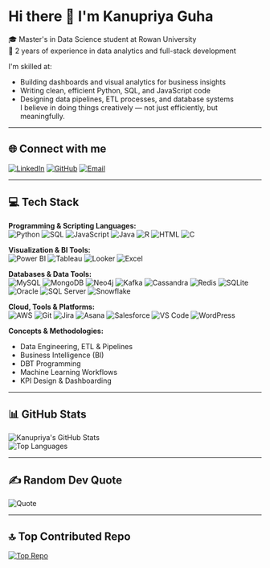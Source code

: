 # Hi there 👋 I'm Kanupriya Guha

🎓 Master's in Data Science student at Rowan University  
💼 2 years of experience in data analytics and full-stack development  

I'm skilled at:
- Building dashboards and visual analytics for business insights
- Writing clean, efficient Python, SQL, and JavaScript code
- Designing data pipelines, ETL processes, and database systems  
I believe in doing things creatively — not just efficiently, but meaningfully.

---

## 🌐 Connect with me

[![LinkedIn](https://img.shields.io/badge/LinkedIn-blue?logo=linkedin&logoColor=white)](https://www.linkedin.com/in/kanupriyaguha/)
[![GitHub](https://img.shields.io/badge/GitHub-181717?logo=github&logoColor=white)](https://github.com/KanupriyaGuha)
[![Email](https://img.shields.io/badge/Email-D14836?logo=gmail&logoColor=white)](mailto:guhakanupriya@gmail.com)

---

## 💻 Tech Stack

**Programming & Scripting Languages:**  
![Python](https://img.shields.io/badge/Python-3776AB?logo=python&logoColor=white)
![SQL](https://img.shields.io/badge/SQL-4479A1?logo=mysql&logoColor=white)
![JavaScript](https://img.shields.io/badge/JavaScript-F7DF1E?logo=javascript&logoColor=black)
![Java](https://img.shields.io/badge/Java-007396?logo=java&logoColor=white)
![R](https://img.shields.io/badge/R-276DC3?logo=r&logoColor=white)
![HTML](https://img.shields.io/badge/HTML5-E34F26?logo=html5&logoColor=white)
![C](https://img.shields.io/badge/C-00599C?logo=c&logoColor=white)

**Visualization & BI Tools:**  
![Power BI](https://img.shields.io/badge/Power%20BI-F2C811?logo=powerbi&logoColor=black)
![Tableau](https://img.shields.io/badge/Tableau-E97627?logo=tableau&logoColor=white)
![Looker](https://img.shields.io/badge/Looker-4285F4?logo=looker&logoColor=white)
![Excel](https://img.shields.io/badge/Microsoft%20Excel-217346?logo=microsoft-excel&logoColor=white)

**Databases & Data Tools:**  
![MySQL](https://img.shields.io/badge/MySQL-4479A1?logo=mysql&logoColor=white)
![MongoDB](https://img.shields.io/badge/MongoDB-47A248?logo=mongodb&logoColor=white)
![Neo4j](https://img.shields.io/badge/Neo4j-4581C3?logo=neo4j&logoColor=white)
![Kafka](https://img.shields.io/badge/Apache%20Kafka-231F20?logo=apachekafka&logoColor=white)
![Cassandra](https://img.shields.io/badge/Cassandra-1287B1?logo=apache-cassandra&logoColor=white)
![Redis](https://img.shields.io/badge/Redis-DC382D?logo=redis&logoColor=white)
![SQLite](https://img.shields.io/badge/SQLite-003B57?logo=sqlite&logoColor=white)
![Oracle](https://img.shields.io/badge/Oracle-F80000?logo=oracle&logoColor=white)
![SQL Server](https://img.shields.io/badge/SQL%20Server-CC2927?logo=microsoftsqlserver&logoColor=white)
![Snowflake](https://img.shields.io/badge/Snowflake-29B5E8?logo=snowflake&logoColor=white)

**Cloud, Tools & Platforms:**  
![AWS](https://img.shields.io/badge/AWS-232F3E?logo=amazon-aws&logoColor=white)
![Git](https://img.shields.io/badge/Git-F05032?logo=git&logoColor=white)
![Jira](https://img.shields.io/badge/Jira-0052CC?logo=jira&logoColor=white)
![Asana](https://img.shields.io/badge/Asana-273347?logo=asana&logoColor=white)
![Salesforce](https://img.shields.io/badge/Salesforce-00A1E0?logo=salesforce&logoColor=white)
![VS Code](https://img.shields.io/badge/VS%20Code-007ACC?logo=visualstudiocode&logoColor=white)
![WordPress](https://img.shields.io/badge/WordPress-21759B?logo=wordpress&logoColor=white)

**Concepts & Methodologies:**  
- Data Engineering, ETL & Pipelines  
- Business Intelligence (BI)  
- DBT Programming  
- Machine Learning Workflows  
- KPI Design & Dashboarding

---

## 📊 GitHub Stats

![Kanupriya's GitHub Stats](https://github-readme-stats.vercel.app/api?username=KanupriyaGuha&show_icons=true&theme=radical)  
![Top Languages](https://github-readme-stats.vercel.app/api/top-langs/?username=KanupriyaGuha&layout=compact&theme=radical)

---

## ✍️ Random Dev Quote

![Quote](https://quotes-github-readme.vercel.app/api?type=horizontal&theme=radical)

---

## 🔝 Top Contributed Repo

[![Top Repo](https://github-readme-stats.vercel.app/api/pin/?username=KanupriyaGuha&repo=REPO-NAME&theme=radical)](https://github.com/KanupriyaGuha/REPO-NAME)
